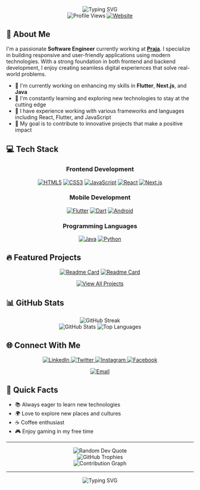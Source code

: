 <div style="text-align: center;">
  <img src="https://readme-typing-svg.herokuapp.com?font=Fira+Code&weight=600&size=30&pause=1000&color=2E97F7&center=true&vCenter=true&random=false&width=600&height=100&lines=Hi+%F0%9F%91%8B%2C+I'm+Surya+Jillellamudi;Software+Engineer+%7C+Developer;Flutter+%7C+Next.js+%7C+React" alt="Typing SVG" />
</div>

<div style="text-align: center;">
  <img src="https://komarev.com/ghpvc/?username=jillellamudisurya&label=Profile%20views&color=0e75b6&style=for-the-badge" alt="Profile Views" />
  <a href="https://suryajillellamudi.com" target="_blank">
    <img src="https://img.shields.io/badge/Website-suryajillellamudi.com-blue?style=for-the-badge&logo=google-chrome&logoColor=white" alt="Website" />
  </a>
</div>

## 🚀 About Me

I'm a passionate **Software Engineer** currently working at [**Praja**](https://praja.buzz/). I specialize in building responsive and user-friendly applications using modern technologies. With a strong foundation in both frontend and backend development, I enjoy creating seamless digital experiences that solve real-world problems.

- 🔭 I'm currently working on enhancing my skills in **Flutter**, **Next.js**, and **Java**
- 🌱 I'm constantly learning and exploring new technologies to stay at the cutting edge
- 💼 I have experience working with various frameworks and languages including React, Flutter, and JavaScript
- 🎯 My goal is to contribute to innovative projects that make a positive impact

## 💻 Tech Stack

<div style="text-align: center;">

### Frontend Development

<p style="text-align: center;">
  <a href="https://www.w3.org/html/" target="_blank"><img src="https://img.shields.io/badge/HTML5-E34F26?style=for-the-badge&logo=html5&logoColor=white" alt="HTML5" /></a>
  <a href="https://www.w3schools.com/css/" target="_blank"><img src="https://img.shields.io/badge/CSS3-1572B6?style=for-the-badge&logo=css3&logoColor=white" alt="CSS3" /></a>
  <a href="https://developer.mozilla.org/en-US/docs/Web/JavaScript" target="_blank"><img src="https://img.shields.io/badge/JavaScript-F7DF1E?style=for-the-badge&logo=javascript&logoColor=black" alt="JavaScript" /></a>
  <a href="https://react.dev/learn" target="_blank"><img src="https://img.shields.io/badge/React-20232A?style=for-the-badge&logo=react&logoColor=61DAFB" alt="React" /></a>
  <a href="https://nextjs.org/docs" target="_blank"><img src="https://img.shields.io/badge/Next.js-000000?style=for-the-badge&logo=nextdotjs&logoColor=white" alt="Next.js" /></a>
</p>

### Mobile Development

<p style="text-align: center;">
  <a href="https://flutter.dev" target="_blank"><img src="https://img.shields.io/badge/Flutter-02569B?style=for-the-badge&logo=flutter&logoColor=white" alt="Flutter" /></a>
  <a href="https://dart.dev/" target="_blank"><img src="https://img.shields.io/badge/Dart-0175C2?style=for-the-badge&logo=dart&logoColor=white" alt="Dart" /></a>
  <a href="https://developer.android.com" target="_blank"><img src="https://img.shields.io/badge/Android-3DDC84?style=for-the-badge&logo=android&logoColor=white" alt="Android" /></a>
</p>

### Programming Languages

<p style="text-align: center;">
  <a href="https://www.java.com" target="_blank"><img src="https://img.shields.io/badge/Java-ED8B00?style=for-the-badge&logo=openjdk&logoColor=white" alt="Java" /></a>
  <a href="https://www.python.org" target="_blank"><img src="https://img.shields.io/badge/Python-3776AB?style=for-the-badge&logo=python&logoColor=white" alt="Python" /></a>
</p>

</div>

## 🔥 Featured Projects

<div style="text-align: center;">

[![Readme Card](https://github-readme-stats.vercel.app/api/pin/?username=jillellamudisurya&repo=flutter_portfolio&theme=tokyonight)](https://github.com/jillellamudisurya/flutter_portfolio)
[![Readme Card](https://github-readme-stats.vercel.app/api/pin/?username=jillellamudisurya&repo=react-portfolio&theme=tokyonight)](https://github.com/jillellamudisurya/react-portfolio)

</div>

<p style="text-align: center;">
  <a href="https://github.com/jillellamudisurya?tab=repositories" target="_blank">
    <img src="https://img.shields.io/badge/View%20All%20Projects-1F6FEB?style=for-the-badge" alt="View All Projects" />
  </a>
</p>

## 📊 GitHub Stats

<div style="text-align: center;">
  <img src="https://streak-stats.demolab.com?user=jillellamudisurya&theme=tokyonight&hide_border=true" alt="GitHub Streak" />
</div>

<div style="text-align: center;">
  <img src="https://github-readme-stats.vercel.app/api?username=jillellamudisurya&show_icons=true&theme=tokyonight&hide_border=true" alt="GitHub Stats" />
  <img src="https://github-readme-stats.vercel.app/api/top-langs/?username=jillellamudisurya&layout=compact&theme=tokyonight&hide_border=true" alt="Top Languages" />
</div>

## 🌐 Connect With Me

<p style="text-align: center;">
  <a href="https://www.linkedin.com/in/suryajillellamudi" target="_blank">
    <img src="https://img.shields.io/badge/LinkedIn-0077B5?style=for-the-badge&logo=linkedin&logoColor=white" alt="LinkedIn" />
  </a>
  <a href="https://twitter.com/suryachowdary_" target="_blank">
    <img src="https://img.shields.io/badge/Twitter-1DA1F2?style=for-the-badge&logo=twitter&logoColor=white" alt="Twitter" />
  </a>
  <a href="https://instagram.com/suryajillellamudi" target="_blank">
    <img src="https://img.shields.io/badge/Instagram-E4405F?style=for-the-badge&logo=instagram&logoColor=white" alt="Instagram" />
  </a>
  <a href="https://fb.com/surya.jillellamudi" target="_blank">
    <img src="https://img.shields.io/badge/Facebook-1877F2?style=for-the-badge&logo=facebook&logoColor=white" alt="Facebook" />
  </a>
</p>

<p style="text-align: center;">
  <a href="mailto:suryajillellamudi@gmail.com">
    <img src="https://img.shields.io/badge/Email-D14836?style=for-the-badge&logo=gmail&logoColor=white" alt="Email" />
  </a>
</p>

## 🎯 Quick Facts

- 📚 Always eager to learn new technologies
- 🌍 Love to explore new places and cultures
- ☕ Coffee enthusiast
- 🎮 Enjoy gaming in my free time

---

<div style="text-align: center;">
  <img src="https://quotes-github-readme.vercel.app/api?type=horizontal&theme=tokyonight" alt="Random Dev Quote" />
</div>

<div style="text-align: center;">
  <img src="https://github-profile-trophy.vercel.app/?username=jillellamudisurya&theme=tokyonight&no-frame=true&row=1" alt="GitHub Trophies" />
</div>

<div style="text-align: center;">
  <img src="https://github-readme-activity-graph.vercel.app/graph?username=jillellamudisurya&theme=tokyo-night&hide_border=true" alt="Contribution Graph" />
</div>

---

<div style="text-align: center;">
  <img src="https://readme-typing-svg.herokuapp.com?font=Fira+Code&weight=500&size=24&pause=1000&color=2E97F7&center=true&vCenter=true&random=false&width=500&height=100&lines=Thanks+for+visiting+my+profile!;Let's+connect+and+build+together!" alt="Typing SVG" />
</div>
